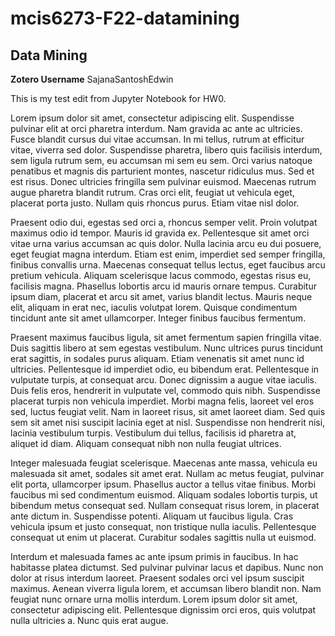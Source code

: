 
# mcis6273-F22-datamining

## Data Mining

**Zotero Username** SajanaSantoshEdwin

This is my test edit from Jupyter Notebook for HW0.


Lorem ipsum dolor sit amet, consectetur adipiscing elit. Suspendisse pulvinar elit at orci pharetra interdum. Nam gravida ac ante ac ultricies. Fusce blandit cursus dui vitae accumsan. In mi tellus, rutrum at efficitur vitae, viverra sed dolor. Suspendisse pharetra, libero quis facilisis interdum, sem ligula rutrum sem, eu accumsan mi sem eu sem. Orci varius natoque penatibus et magnis dis parturient montes, nascetur ridiculus mus. Sed et est risus. Donec ultricies fringilla sem pulvinar euismod. Maecenas rutrum augue pharetra blandit rutrum. Cras orci elit, feugiat ut vehicula eget, placerat porta justo. Nullam quis rhoncus purus. Etiam vitae nisl dolor.

Praesent odio dui, egestas sed orci a, rhoncus semper velit. Proin volutpat maximus odio id tempor. Mauris id gravida ex. Pellentesque sit amet orci vitae urna varius accumsan ac quis dolor. Nulla lacinia arcu eu dui posuere, eget feugiat magna interdum. Etiam est enim, imperdiet sed semper fringilla, finibus convallis urna. Maecenas consequat tellus lectus, eget faucibus arcu pretium vehicula. Aliquam scelerisque lacus commodo, egestas risus eu, facilisis magna. Phasellus lobortis arcu id mauris ornare tempus. Curabitur ipsum diam, placerat et arcu sit amet, varius blandit lectus. Mauris neque elit, aliquam in erat nec, iaculis volutpat lorem. Quisque condimentum tincidunt ante sit amet ullamcorper. Integer finibus faucibus fermentum.

Praesent maximus faucibus ligula, sit amet fermentum sapien fringilla vitae. Duis sagittis libero at sem egestas vestibulum. Nunc ultrices purus tincidunt erat sagittis, in sodales purus aliquam. Etiam venenatis sit amet nunc id ultricies. Pellentesque id imperdiet odio, eu bibendum erat. Pellentesque in vulputate turpis, at consequat arcu. Donec dignissim a augue vitae iaculis. Duis felis eros, hendrerit in vulputate vel, commodo quis nibh. Suspendisse placerat turpis non vehicula imperdiet. Morbi magna felis, laoreet vel eros sed, luctus feugiat velit. Nam in laoreet risus, sit amet laoreet diam. Sed quis sem sit amet nisi suscipit lacinia eget at nisl. Suspendisse non hendrerit nisi, lacinia vestibulum turpis. Vestibulum dui tellus, facilisis id pharetra at, aliquet id diam. Aliquam consequat nibh non nulla feugiat ultrices.

Integer malesuada feugiat scelerisque. Maecenas ante massa, vehicula eu malesuada sit amet, sodales sit amet erat. Nullam ac metus feugiat, pulvinar elit porta, ullamcorper ipsum. Phasellus auctor a tellus vitae finibus. Morbi faucibus mi sed condimentum euismod. Aliquam sodales lobortis turpis, ut bibendum metus consequat sed. Nullam consequat risus lorem, in placerat ante dictum in. Suspendisse potenti. Aliquam ut faucibus ligula. Cras vehicula ipsum et justo consequat, non tristique nulla iaculis. Pellentesque consequat ut enim ut placerat. Curabitur sodales sagittis nulla ut euismod.

Interdum et malesuada fames ac ante ipsum primis in faucibus. In hac habitasse platea dictumst. Sed pulvinar pulvinar lacus et dapibus. Nunc non dolor at risus interdum laoreet. Praesent sodales orci vel ipsum suscipit maximus. Aenean viverra ligula lorem, et accumsan libero blandit non. Nam feugiat nunc ornare urna mollis interdum. Lorem ipsum dolor sit amet, consectetur adipiscing elit. Pellentesque dignissim orci eros, quis volutpat nulla ultricies a. Nunc quis erat augue.
